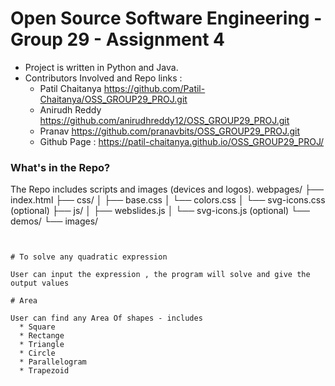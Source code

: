 # Open Source Software Engineering - Group 29 - Assignment 4 
 * Project is written in Python and Java.
 * Contributors Involved and Repo links :
   * Patil Chaitanya <https://github.com/Patil-Chaitanya/OSS_GROUP29_PROJ.git>
   * Anirudh Reddy <https://github.com/anirudhreddy12/OSS_GROUP29_PROJ.git>
   * Pranav <https://github.com/pranavbits/OSS_GROUP29_PROJ.git>
   * Github Page : https://patil-chaitanya.github.io/OSS_GROUP29_PROJ/

### What's in the Repo?
The Repo includes scripts and images (devices and logos).
webpages/
├── index.html
├── css/
│   ├── base.css
│   └── colors.css
│   └── svg-icons.css (optional)
├── js/
│   ├── webslides.js
│   └── svg-icons.js (optional)
└── demos/
└── images/
```
 
 
# To solve any quadratic expression

User can input the expression , the program will solve and give the output values

# Area

User can find any Area Of shapes - includes 
  * Square
  * Rectange
  * Triangle 
  * Circle 
  * Parallelogram 
  * Trapezoid
